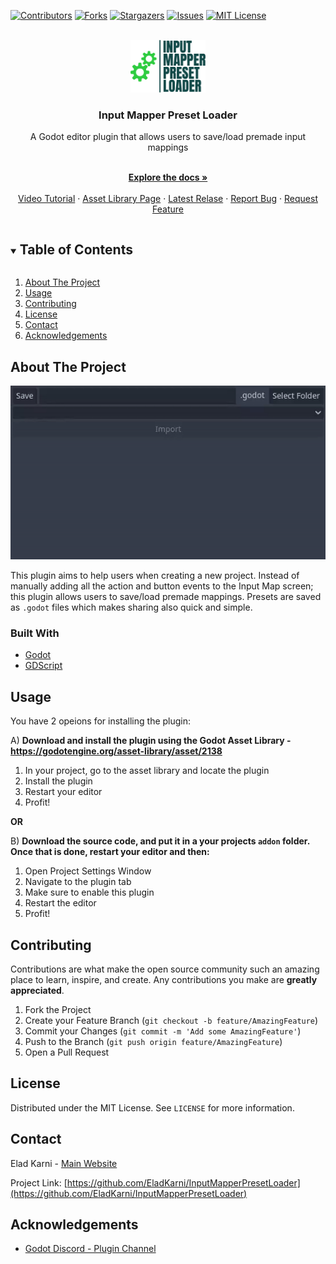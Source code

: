 <!--
*** Thanks for checking out the Best-README-Template. If you have a suggestion
*** that would make this better, please fork the repo and create a pull request
*** or simply open an issue with the tag "enhancement".
*** Thanks again! Now go create something AMAZING! :D
***
***
***
*** To avoid retyping too much info. Do a search and replace for the following:
*** EladKarni, InputMapperPresetLoader, twitter_handle, email, Input Mapper Preset Loader, A Godot editor plugin that allows users to save/load premade input mappings


-->



<!-- PROJECT SHIELDS -->
<!--
*** I'm using markdown "reference style" links for readability.
*** Reference links are enclosed in brackets [ ] instead of parentheses ( ).
*** See the bottom of this document for the declaration of the reference variables
*** for contributors-url, forks-url, etc. This is an optional, concise syntax you may use.
*** https://www.markdownguide.org/basic-syntax/#reference-style-links
-->
[![Contributors][contributors-shield]][contributors-url]
[![Forks][forks-shield]][forks-url]
[![Stargazers][stars-shield]][stars-url]
[![Issues][issues-shield]][issues-url]
[![MIT License][license-shield]][license-url]


<!-- PROJECT LOGO -->
<br />
<div align="center">
  <a href="https://github.com/EladKarni/InputMapperPresetLoader">
    <img src="logo.png" alt="Logo" width="120">
  </a>

  <h3 align="center">Input Mapper Preset Loader</h3>

  <p align="center">
    <p>
        A Godot editor plugin that allows users to save/load premade input mappings
    </p>
    <br />
    <a href="https://github.com/EladKarni/InputMapperPresetLoader"><strong>Explore the docs »</strong></a>
    <br />
    <br />
    <a href="https://youtu.be/AXzB8PwnmhA">Video Tutorial</a>
    ·
    <a href="https://godotengine.org/asset-library/asset/2138">Asset Library Page</a>
    ·
    <a href="https://github.com/EladKarni/InputMapperPresetLoader/releases">Latest Relase</a>
    ·
    <a href="https://github.com/EladKarni/InputMapperPresetLoader/issues">Report Bug</a>
    ·
    <a href="https://github.com/EladKarni/InputMapperPresetLoader/issues">Request Feature</a>
  </p>
</div>



<!-- TABLE OF CONTENTS -->
<details open="open">
  <summary><h2 style="display: inline-block">Table of Contents</h2></summary>
  <ol>
    <li>
      <a href="#about-the-project">About The Project</a>
    </li>
    <li><a href="#usage">Usage</a></li>
    <li><a href="#contributing">Contributing</a></li>
    <li><a href="#license">License</a></li>
    <li><a href="#contact">Contact</a></li>
    <li><a href="#acknowledgements">Acknowledgements</a></li>
  </ol>
</details>



<!-- ABOUT THE PROJECT -->
## About The Project
<div align="center">
    <img src="InputMapperPlugin.gif" alt="Logo">
</div>

This plugin aims to help users when creating a new project. Instead of manually adding all the action and button events to the Input Map screen; this plugin allows users to save/load premade mappings. Presets are saved as `.godot` files which makes sharing also quick and simple.


### Built With

* [Godot](https://godotengine.org/)
* [GDScript](https://docs.godotengine.org/en/stable/tutorials/scripting/gdscript/gdscript_basics.html)



<!-- USAGE EXAMPLES -->
## Usage
You have 2 opeions for installing the plugin:

A) __Download and install the plugin using the Godot Asset Library - https://godotengine.org/asset-library/asset/2138__

  1. In your project, go to the asset library and locate the plugin
  2. Install the plugin
  3. Restart your editor
  4. Profit!

__OR__

B) __Download the source code, and put it in a your projects `addon` folder. Once that is done, restart your editor and then:__

  1. Open Project Settings Window
  2. Navigate to the plugin tab
  3. Make sure to enable this plugin
  4. Restart the editor
  5. Profit!


<!-- CONTRIBUTING -->
## Contributing

Contributions are what make the open source community such an amazing place to learn, inspire, and create. Any contributions you make are **greatly appreciated**.

1. Fork the Project
2. Create your Feature Branch (`git checkout -b feature/AmazingFeature`)
3. Commit your Changes (`git commit -m 'Add some AmazingFeature'`)
4. Push to the Branch (`git push origin feature/AmazingFeature`)
5. Open a Pull Request



<!-- LICENSE -->
## License

Distributed under the MIT License. See `LICENSE` for more information.



<!-- CONTACT -->
## Contact

Elad Karni - [Main Website](https://eladkarni.com)

Project Link: [https://github.com/EladKarni/InputMapperPresetLoader](https://github.com/EladKarni/InputMapperPresetLoader)



<!-- ACKNOWLEDGEMENTS -->
## Acknowledgements

* [Godot Discord - Plugin Channel](https://discord.com/channels/212250894228652034/659154083130769438)


<!-- MARKDOWN LINKS & IMAGES -->
<!-- https://www.markdownguide.org/basic-syntax/#reference-style-links -->
[contributors-shield]: https://img.shields.io/github/contributors/EladKarni/InputMapperPresetLoader.svg?style=for-the-badge
[contributors-url]: https://github.com/EladKarni/InputMapperPresetLoader/graphs/contributors
[forks-shield]: https://img.shields.io/github/forks/EladKarni/InputMapperPresetLoader.svg?style=for-the-badge
[forks-url]: https://github.com/EladKarni/InputMapperPresetLoader/network/members
[stars-shield]: https://img.shields.io/github/stars/EladKarni/InputMapperPresetLoader.svg?style=for-the-badge
[stars-url]: https://github.com/EladKarni/InputMapperPresetLoader/stargazers
[issues-shield]: https://img.shields.io/github/issues/EladKarni/InputMapperPresetLoader.svg?style=for-the-badge
[issues-url]: https://github.com/EladKarni/InputMapperPresetLoader/issues
[license-shield]: https://img.shields.io/github/license/EladKarni/InputMapperPresetLoader.svg?style=for-the-badge
[license-url]: https://github.com/EladKarni/InputMapperPresetLoader/blob/master/LICENSE
